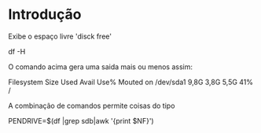 # Introdução
Exibe o espaço livre 'disck free'

df -H

O comando acima gera uma saida mais ou menos assim:

Filesystem     Size   Used   Avail  Use%  Mouted on
/dev/sda1      9,8G   3,8G    5,5G   41%  /

A combinação de comandos permite coisas do tipo

PENDRIVE=$(df |grep sdb|awk '{print $NF}')


